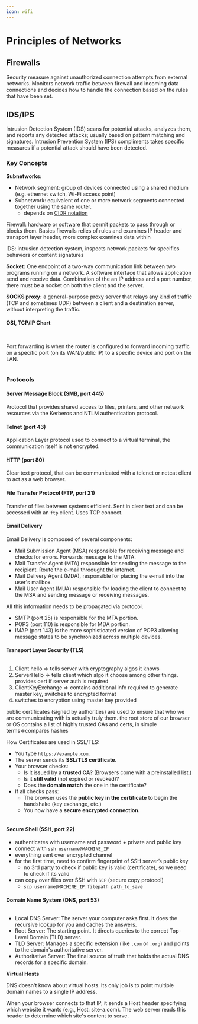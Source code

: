 ```yaml
---
icon: wifi
---
```


# Principles of Networks

## Firewalls

Security measure against unauthorized connection attempts from external networks. Monitors network traffic between firewall and incoming data connections and decides how to handle the connection based on the rules that have been set.
## IDS/IPS

Intrusion Detection System (IDS) scans for potential attacks, analyzes them, and reports any detected attacks; usually based on pattern matching and signatures. Intrusion Prevention System (IPS) compliments takes specific measures if a potential attack should have been detected.
### Key Concepts

**Subnetworks:**

* Network segment: group of devices connected using a shared medium (e.g. ethernet switch, Wi-Fi access point)
* Subnetwork: equivalent of one or more network segments connected together using the same router.
  * depends on [CIDR notation](https://www.shellhacks.com/cidr-notation-explained-examples/)

Firewall: hardware or software that permit packets to pass through or blocks them. Basics firewalls relies of rules and examines IP header and transport layer header, more complex examines data within

IDS: intrusion detection system, inspects network packets for specifics behaviors or content signatures

**Socket:** One endpoint of a two-way communication link between two programs running on a network. A software interface that allows application send and receive data. Combination of the an IP address and a port number, there must be a socket on both the client and the server.

**SOCKS proxy:** a general-purpose proxy server that relays any kind of traffic (TCP and sometimes UDP) between a client and a destination server, without interpreting the traffic.

#### OSI, TCP/IP Chart

<figure><img src=".gitbook/assets/image (9).png" alt=""><figcaption></figcaption></figure>

<figure><img src=".gitbook/assets/image (10).png" alt=""><figcaption></figcaption></figure>

Port forwarding is when the router is configured to forward incoming traffic on a specific port (on its WAN/public IP) to a specific device and port on the LAN.

<figure><img src=".gitbook/assets/image (1) (1).png" alt=""><figcaption></figcaption></figure>

### Protocols

#### Server Message Block (SMB, port 445)

Protocol that provides shared access to files, printers, and other network resources via the Kerberos and NTLM authentication protocol.

#### Telnet (port 43)

Application Layer protocol used to connect to a virtual terminal, the communication itself is not encrypted.

#### HTTP (port 80)

Clear text protocol, that can be communicated with a telenet or netcat client to act as a web browser.

#### File Transfer Protocol (FTP, port 21)

Transfer of files between systems efficient. Sent in clear text and can be accessed with an `ftp` client. Uses TCP connect.

#### Email Delivery

Email Delivery is composed of several components:

* Mail Submission Agent (MSA) responsible for receiving message and checks for errors. Forwards message to the MTA.
* Mail Transfer Agent (MTA) responsible for sending the message to the recipient. Route the e-mail throought the internet.
* Mail Delivery Agent (MDA), responsible for placing the e-mail into the user's mailbox.
* Mail User Agent (MUA) responsible for loading the client to connect to the MSA and sending message or receiving messages.

All this information needs to be propagated via protocol.

* SMTP (port 25) is responsible for the MTA portion.&#x20;
* POP3 (port 110) is responsible for MDA portion.
* IMAP (port 143) is the more sophisticated version of POP3 allowing message states to be synchronized across multiple devices.

#### Transport Layer Security (TLS)

<figure><img src=".gitbook/assets/image (1) (2).png" alt=""><figcaption></figcaption></figure>

1. Client hello ⇒ tells server with cryptography algos it knows
2. ServerHello ⇒ tells client which algo it choose among other things. provides cert if server auth is required
3. ClientKeyExchange ⇒ contains additional info required to generate master key, switches to encrypted format
4. switches to encryption using master key provided

public certificates (signed by authorities) are used to ensure that who we are communicating with is actually truly them. the root store of our browser or OS contains a list of highly trusted CAs and certs, in simple terms⇒compares hashes

How Certificates are used in SSL/TLS:

* You type `https://example.com`.
* The server sends its **SSL/TLS certificate**.
* Your browser checks:
  * Is it issued by a **trusted CA**? (Browsers come with a preinstalled list.)
  * Is it **still valid** (not expired or revoked)?
  * Does the **domain match** the one in the certificate?
* If all checks pass:
  * The browser uses the **public key in the certificate** to begin the handshake (key exchange, etc.)
  * You now have a **secure encrypted connection.**

<figure><img src=".gitbook/assets/image (7).png" alt=""><figcaption></figcaption></figure>

#### Secure Shell (SSH, port 22)

* authenticates with username and password + private and public key
* connect with `ssh username@MACHINE_IP`
* everything sent over encrypted channel
* for the first time, need to confirm fingerprint of SSH server’s public key
  * no 3rd party to check if public key is valid (certificate), so we need to check if its valid
* can copy over files over SSH with `SCP` (secure copy protocol)
  * `scp username@MACHINE_IP:filepath path_to_save`&#x20;

#### Domain Name System (DNS, port 53)

<figure><img src=".gitbook/assets/image (8).png" alt=""><figcaption></figcaption></figure>

* Local DNS Server: The server your computer asks first. It does the recursive lookup for you and caches the answers.
* Root Server: The starting point. It directs queries to the correct Top-Level Domain (TLD) server.
* TLD Server: Manages a specific extension (like `.com` or `.org`) and points to the domain's authoritative server.
* Authoritative Server: The final source of truth that holds the actual DNS records for a specific domain.

**Virtual Hosts**

DNS doesn't know about virtual hosts. Its only job is to point multiple domain names to a single IP address.

When your browser connects to that IP, it sends a Host header specifying which website it wants (e.g., Host: site-a.com). The web server reads this header to determine which site's content to serve.

